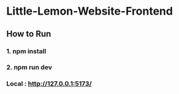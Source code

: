 # Little-Lemon-Website-Frontend

## How to Run

### 1. npm install

### 2. npm run dev

### Local :   http://127.0.0.1:5173/

